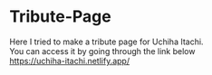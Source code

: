 # Tribute-Page

Here I tried to make a tribute page for Uchiha Itachi.   
You can access it by going through the link below   
https://uchiha-itachi.netlify.app/   
